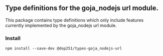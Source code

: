 ## Type definitions for the goja_nodejs url module.

This package contains type definitions which only include features
currently implemented by the goja_nodejs url module.

### Install

```shell
npm install --save-dev @dop251/types-goja_nodejs-url
```
